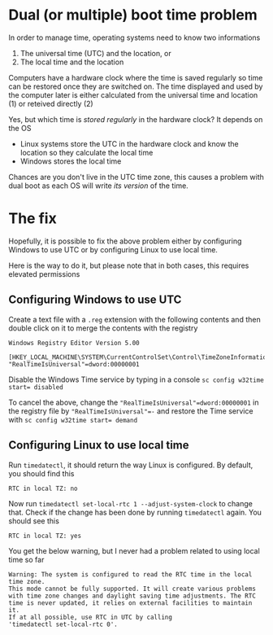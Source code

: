 # Dual (or multiple) boot time problem
In order to manage time, operating systems need to know two informations
1. The universal time (UTC) and the location, or
2. The local time and the location

Computers have a hardware clock where the time is saved regularly so time can be restored once they are switched on. The time displayed and used by the computer later is either calculated from the universal time and location (1) or reteived directly (2)

Yes, but which time is *stored regularly* in the hardware clock? It depends on the OS
- Linux systems store the UTC in the hardware clock and know the location so they calculate the local time
- Windows stores the local time

Chances are you don't live in the UTC time zone, this causes a problem with dual boot as each OS will write *its version* of the time.
# The fix
Hopefully, it is possible to fix the above problem either by configuring Windows to use UTC or by configuring Linux to use local time.

Here is the way to do it, but please note that in both cases, this requires elevated permissions
## Configuring Windows to use UTC
Create a text file with a ``.reg`` extension with the following contents and then double click on it to merge the contents with the registry
````console
Windows Registry Editor Version 5.00

[HKEY_LOCAL_MACHINE\SYSTEM\CurrentControlSet\Control\TimeZoneInformation]
"RealTimeIsUniversal"=dword:00000001
````
Disable the Windows Time service by typing in a console ``sc config w32time start= disabled``

To cancel the above, change the ``"RealTimeIsUniversal"=dword:00000001`` in the registry file by ``"RealTimeIsUniversal"=-`` and restore the Time service with ``sc config w32time start= demand``
## Configuring Linux to use local time
Run ``timedatectl``, it should return the way Linux is configured. By default, you should find this
````console
RTC in local TZ: no
````
Now run ``timedatectl set-local-rtc 1 --adjust-system-clock`` to change that. Check if the change has been done by running ``timedatectl`` again. You should see this
````console
RTC in local TZ: yes
````
You get the below warning, but I never had a problem related to using local time so far
````console
Warning: The system is configured to read the RTC time in the local time zone.
This mode cannot be fully supported. It will create various problems
with time zone changes and daylight saving time adjustments. The RTC
time is never updated, it relies on external facilities to maintain it.
If at all possible, use RTC in UTC by calling
'timedatectl set-local-rtc 0'.
````
